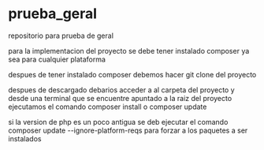 # prueba_geral
repositorio para prueba de geral

para la implementacion del proyecto se debe tener instalado composer ya sea para cualquier plataforma

despues de tener instalado composer debemos hacer git clone del proyecto 

despues de descargado debarios acceder a al carpeta del proyecto y desde una terminal que se encuentre apuntado a la raiz del proyecto ejecutamos el comando composer install o composer update

si la version de php es un poco antigua se deb ejecutar el comando composer update --ignore-platform-reqs para forzar a los paquetes a ser instalados
